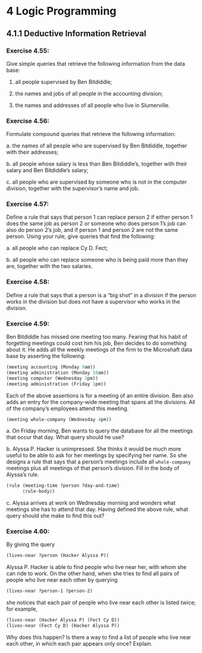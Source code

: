 # 4 Logic Programming

## 4.1.1 Deductive Information Retrieval

### Exercise 4.55:

Give simple queries that retrieve the following information from the data base:

1. all people supervised by Ben Bitdiddle;

2. the names and jobs of all people in the accounting division;

3. the names and addresses of all people who live in Slumerville.

### Exercise 4.56:

Formulate compound queries that retrieve the following information:

a. the names of all people who are supervised by Ben Bitdiddle, together with their addresses;

b. all people whose salary is less than Ben Bitdiddle’s, together with their salary and Ben Bitdiddle’s salary;

c. all people who are supervised by someone who is not in the computer division, together with the supervisor’s name and job.

### Exercise 4.57:

Define a rule that says that person 1 can replace person 2 if either person 1 does the same job as person 2 or someone who does person 1’s job can also do person 2’s job, and if person 1 and person 2 are not the same person. Using your rule, give queries that find the following:

a. all people who can replace Cy D. Fect;

b. all people who can replace someone who is being paid more than they are, together with the two salaries.

### Exercise 4.58:

Define a rule that says that a person is a “big shot” in a division if the person works in the division but does not have a supervisor who works in the division.

### Exercise 4.59:

Ben Bitdiddle has missed one meeting too many. Fearing that his habit of forgetting meetings could cost him his job, Ben decides to do something about it. He adds all the weekly meetings of the firm to the Microshaft data base by asserting the following:

```scheme
(meeting accounting (Monday 9am))
(meeting administration (Monday 10am))
(meeting computer (Wednesday 3pm))
(meeting administration (Friday 1pm))
```

Each of the above assertions is for a meeting of an entire division. Ben also adds an entry for the company-wide meeting that spans all the divisions. All of the company’s employees attend this meeting.

```scheme
(meeting whole-company (Wednesday 4pm))
```

a. On Friday morning, Ben wants to query the database for all the meetings that occur that day. What query should he use?

b. Alyssa P. Hacker is unimpressed. She thinks it would be much more useful to be able to ask for her meetings by specifying her name. So she designs a rule that says that a person’s meetings include all `whole-company` meetings plus all meetings of that person’s division. Fill in the body of Alyssa’s rule.

```scheme
(rule (meeting-time ?person ?day-and-time)
      ⟨rule-body⟩)
```

c. Alyssa arrives at work on Wednesday morning and wonders what meetings she has to attend that day. Having defined the above rule, what query should she make to find this out?

### Exercise 4.60:

By giving the query

```scheme
(lives-near ?person (Hacker Alyssa P))
```

Alyssa P. Hacker is able to find people who live near her, with whom she can ride to work. On the other hand, when she tries to find all pairs of people who live near each other by querying

```scheme
(lives-near ?person-1 ?person-2)
```

she notices that each pair of people who live near each other is listed twice; for example,

```scheme
(lives-near (Hacker Alyssa P) (Fect Cy D))
(lives-near (Fect Cy D) (Hacker Alyssa P))
```

Why does this happen? Is there a way to find a list of people who live near each other, in which each pair appears only once? Explain.
